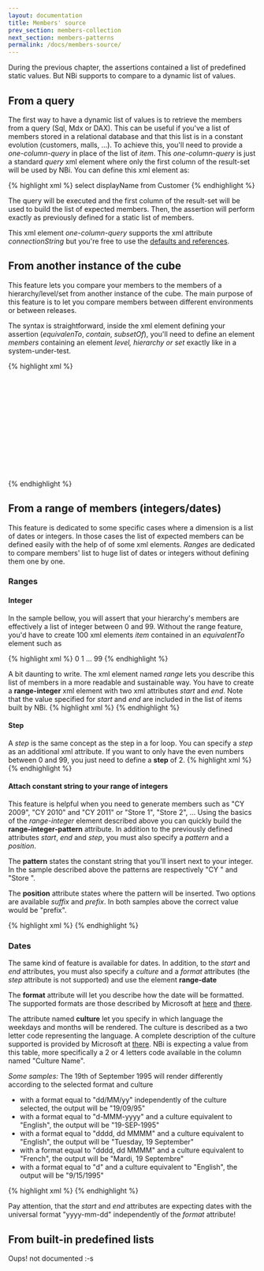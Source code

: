 ```yaml
---
layout: documentation
title: Members' source
prev_section: members-collection
next_section: members-patterns
permalink: /docs/members-source/
---
```

During the previous chapter, the assertions contained a list of predefined static values. But NBi supports to compare to a dynamic list of values.

## From a query
The first way to have a dynamic list of values is to retrieve the members from a query (Sql, Mdx or DAX). This can be useful if you've a list of members stored in a relational database and that this list is in a constant evolution (customers, malls, ...). To achieve this, you'll need to provide a *one-column-query* in place of the list of *item*. This *one-column-query* is just a standard *query* xml element where only the first column of the result-set will be used by NBi. You can define this xml element as:

{% highlight xml %}
<assert>
  <equivalentTo>
    <one-column-query>
      select displayName from Customer
    </one-column-query>
  </equivalentTo>
</assert>
{% endhighlight %}

The query will be executed and the first column of the result-set will be used to build the list of expected members. Then, the assertion will perform exactly as previously defined for a static list of members.

This xml element *one-column-query* supports the xml attribute *connectionString* but you're free to use the [defaults and references](/docs/config-defaults-references/).

## From another instance of the cube
This feature lets you compare your members to the members of a hierarchy/level/set from another instance of the cube. The main purpose of this feature is to let you compare members between different environments or between releases.

The syntax is straightforward, inside the xml element defining your assertion (*equivalenTo*, *contain*, *subsetOf*), you'll need to define an element *members* containing an element *level, hierarchy or set* exactly like in a system-under-test.

{% highlight xml %}
<test name="Members of department bellow 'Corporate' are in a subset of themselves" uid="0001">  
  <system-under-test>  
    <members children-of="Corporate">  
      <hierarchy
        caption="Departments"
        dimension="Department"
        perspective="Adventure Works"
      />  
    </members>  
  </system-under-test>  
  <assert>  
    <subsetOf>  
      <members children-of="Corporate" >  
        <hierarchy
          caption="Departments"
          dimension="Department"
          perspective="Adventure Works"
          connectionString="Provider=MSOLAP.4;Data Source=(local)\SQL2012;
            Initial Catalog='Adventure Works DW 2012';localeidentifier=1033"  
        />  
      </members>  
    </subsetOf>  
  </assert>  
</test>  
{% endhighlight %}

## From a range of members (integers/dates)
This feature is dedicated to some specific cases where a dimension is a list of dates or integers. In those cases the list of expected members can be defined easily with the help of of some xml elements. *Ranges* are dedicated to compare members' list to huge list of dates or integers without defining them one by one.

### Ranges

#### Integer
In the sample bellow, you will assert that your hierarchy's members are effectively a list of integer between 0 and 99. Without the range feature, you'd have to create 100 xml elements *item* contained in an *equivalentTo* element such as

{% highlight xml %}
<assert>
  <equivalentTo>
    <item>0</item>
    <item>1</item>
      ...
    <item>99</item>
  </equivalentTo>
</assert>
{% endhighlight %}

A bit daunting to write. The xml element named *range* lets you describe this list of members in a more readable and sustainable way. You have to create a **range-integer** xml element with two xml attributes *start* and *end*. Note that the value specified for *start* and *end* are included in the list of items built by NBi.
{% highlight xml %}
<assert>
  <equivalentTo>
      <range-integer start="0" end="99"/>
  </equivalentTo>
</assert>
{% endhighlight %}

#### Step

A *step* is the same concept as the step in a for loop. You can specify a *step* as an additional xml attribute. If you want to only have the even numbers between 0 and 99, you just need to define a **step** of 2.
{% highlight xml %}
<assert>
  <equivalentTo>
    <range-integer start="0" end="99" step="2"/>
  </equivalentTo>
</assert>
{% endhighlight %}

#### Attach constant string to your range of integers
This feature is helpful when you need to generate members such as "CY 2009", "CY 2010" and "CY 2011" or "Store 1", "Store 2", ... Using the basics of the *range-integer* element described above you can quickly build the **range-integer-pattern** attribute. In addition to the previously defined attributes *start*, *end* and *step*, you must also specify a *pattern* and a *position*.

The **pattern** states the constant string that you'll insert next to your integer. In the sample described above the patterns are respectively "CY " and "Store ".

The **position** attribute states where the pattern will be inserted. Two options are available *suffix* and *prefix*. In both samples above the correct value would be "prefix".

{% highlight xml %}
<assert>
  <equivalentTo>
    <range-integer-pattern
      start="2005"
      end="2010"
      pattern="CY "
      position="prefix"
    />
  </equivalentTo>
</assert>
{% endhighlight %}

### Dates

The same kind of feature is available for dates. In addition, to the *start* and *end* attributes, you must also specify a *culture* and a *format* attributes (the *step* attribute is not supported) and use the element **range-date**

The **format** attribute will let you describe how the date will be formatted. The supported formats are those described by Microsoft at [here](http://msdn.microsoft.com/en-us/library/az4se3k1.aspx) and [there](http://msdn.microsoft.com/en-us/library/8kb3ddd4.aspx).

The attribute named **culture** let you specify in which language the weekdays and months will be rendered. The culture is described as a two letter code representing the language. A complete description of the culture supported is provided by Microsoft at [there](http://msdn.microsoft.com/en-us/goglobal/bb896001.aspx). NBi is expecting a value from this table, more specifically a 2 or 4 letters code available in the column named "Culture Name".

*Some samples:* The 19th of September 1995 will render differently according to the selected format and culture

* with a format equal to "dd/MM/yy" independently of the culture selected, the output will be "19/09/95"
* with a format equal to "d-MMM-yyyy" and a culture equivalent to "English", the output will be "19-SEP-1995"
* with a format equal to "dddd, dd MMMM" and a culture equivalent to "English", the output will be "Tuesday, 19 September"
* with a format equal to "dddd, dd MMMM" and a culture equivalent to "French", the output will be "Mardi, 19 Septembre"
* with a format equal to "d" and a culture equivalent to "English", the output will be "9/15/1995"

{% highlight xml %}
<assert>
  <equivalentTo>
    <range-date
      start="2005-01-01"
      end="2010-12-31"
      culture="en"
      format="MMMM d, yyyy"
    />
  </equivalentTo>
</assert>
{% endhighlight %}

Pay attention, that the *start* and *end* attributes are expecting dates with the universal format "yyyy-mm-dd" independently of the *format* attribute!

## From built-in predefined lists
Oups! not documented :-s
